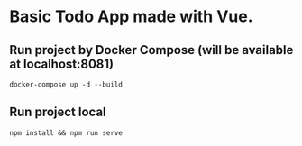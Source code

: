 # Basic Todo App made with Vue. 

## Run project by Docker Compose (will be available at localhost:8081)
```
docker-compose up -d --build
```

## Run project local
```
npm install && npm run serve
```

